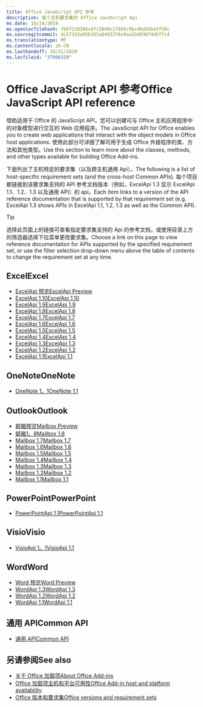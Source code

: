```yaml
---
title: Office JavaScript API 参考
description: 每个主机要求集的 Office JavaScript Api
ms.date: 10/24/2019
ms.openlocfilehash: fb6f228306c6fc5840c2f8b9c9bc46d56b43f50c
ms.sourcegitcommit: dc57153a05b103a8493370c8aa1bd936f4d5f7c4
ms.translationtype: MT
ms.contentlocale: zh-CN
ms.lasthandoff: 10/31/2019
ms.locfileid: "37906329"
---
```

# <a name="office-javascript-api-reference"></a><span data-ttu-id="84620-103">Office JavaScript API 参考</span><span class="sxs-lookup"><span data-stu-id="84620-103">Office JavaScript API reference</span></span>

<span data-ttu-id="84620-104">借助适用于 Office 的 JavaScript API，您可以创建可与 Office 主机应用程序中的对象模型进行交互的 Web 应用程序。</span><span class="sxs-lookup"><span data-stu-id="84620-104">The JavaScript API for Office enables you to create web applications that interact with the object models in Office host applications.</span></span> <span data-ttu-id="84620-105">使用此部分可详细了解可用于生成 Office 外接程序的类、方法和其他类型。</span><span class="sxs-lookup"><span data-stu-id="84620-105">Use this section to learn more about the classes, methods, and other types available for building Office Add-ins.</span></span>

<span data-ttu-id="84620-106">下面列出了主机特定的要求集（以及跨主机通用 Api）。</span><span class="sxs-lookup"><span data-stu-id="84620-106">The following is a list of host-specific requirement sets (and the cross-host Common APIs).</span></span> <span data-ttu-id="84620-107">每个项目都链接到该要求集支持的 API 参考文档版本（例如，ExcelApi 1.3 显示 ExcelApi 1.1、1.2、1.3 以及通用 API）的 api。</span><span class="sxs-lookup"><span data-stu-id="84620-107">Each item links to a version of the API reference documentation that is supported by that requirement set (e.g. ExcelApi 1.3 shows APIs in ExcelApi 1.1, 1.2, 1.3 as well as the Common API).</span></span>

> [!TIP]
> <span data-ttu-id="84620-108">选择此页面上的链接可查看指定要求集支持的 Api 的参考文档，或使用目录上方的筛选器选择下拉菜单更改要求集。</span><span class="sxs-lookup"><span data-stu-id="84620-108">Choose a link on this page to view reference documentation for APIs supported by the specified requirement set, or use the filter selection drop-down menu above the table of contents to change the requirement set at any time.</span></span>

## <a name="excel"></a><span data-ttu-id="84620-109">Excel</span><span class="sxs-lookup"><span data-stu-id="84620-109">Excel</span></span>

- [<span data-ttu-id="84620-110">ExcelApi 预览</span><span class="sxs-lookup"><span data-stu-id="84620-110">ExcelApi Preview</span></span>](/javascript/api/excel?view=excel-js-preview)
- [<span data-ttu-id="84620-111">ExcelApi 1.10</span><span class="sxs-lookup"><span data-stu-id="84620-111">ExcelApi 1.10</span></span>](/javascript/api/excel?view=excel-js-1.10)
- [<span data-ttu-id="84620-112">ExcelApi 1.9</span><span class="sxs-lookup"><span data-stu-id="84620-112">ExcelApi 1.9</span></span>](/javascript/api/excel?view=excel-js-1.9)
- [<span data-ttu-id="84620-113">ExcelApi 1.8</span><span class="sxs-lookup"><span data-stu-id="84620-113">ExcelApi 1.8</span></span>](/javascript/api/excel?view=excel-js-1.8)
- [<span data-ttu-id="84620-114">ExcelApi 1.7</span><span class="sxs-lookup"><span data-stu-id="84620-114">ExcelApi 1.7</span></span>](/javascript/api/excel?view=excel-js-1.7)
- [<span data-ttu-id="84620-115">ExcelApi 1.6</span><span class="sxs-lookup"><span data-stu-id="84620-115">ExcelApi 1.6</span></span>](/javascript/api/excel?view=excel-js-1.6)
- [<span data-ttu-id="84620-116">ExcelApi 1.5</span><span class="sxs-lookup"><span data-stu-id="84620-116">ExcelApi 1.5</span></span>](/javascript/api/excel?view=excel-js-1.5)
- [<span data-ttu-id="84620-117">ExcelApi 1.4</span><span class="sxs-lookup"><span data-stu-id="84620-117">ExcelApi 1.4</span></span>](/javascript/api/excel?view=excel-js-1.4)
- [<span data-ttu-id="84620-118">ExcelApi 1.3</span><span class="sxs-lookup"><span data-stu-id="84620-118">ExcelApi 1.3</span></span>](/javascript/api/excel?view=excel-js-1.3)
- [<span data-ttu-id="84620-119">ExcelApi 1.2</span><span class="sxs-lookup"><span data-stu-id="84620-119">ExcelApi 1.2</span></span>](/javascript/api/excel?view=excel-js-1.2)
- [<span data-ttu-id="84620-120">ExcelApi 1.1</span><span class="sxs-lookup"><span data-stu-id="84620-120">ExcelApi 1.1</span></span>](/javascript/api/excel?view=excel-js-1.1)

## <a name="onenote"></a><span data-ttu-id="84620-121">OneNote</span><span class="sxs-lookup"><span data-stu-id="84620-121">OneNote</span></span>

- [<span data-ttu-id="84620-122">OneNote 1。1</span><span class="sxs-lookup"><span data-stu-id="84620-122">OneNote 1.1</span></span>](/javascript/api/onenote?view=onenote-js-1.1)

## <a name="outlook"></a><span data-ttu-id="84620-123">Outlook</span><span class="sxs-lookup"><span data-stu-id="84620-123">Outlook</span></span>

- [<span data-ttu-id="84620-124">邮箱预览</span><span class="sxs-lookup"><span data-stu-id="84620-124">Mailbox Preview</span></span>](/javascript/api/outlook?view=outlook-js-preview)
- [<span data-ttu-id="84620-125">邮箱1。8</span><span class="sxs-lookup"><span data-stu-id="84620-125">Mailbox 1.8</span></span>](/javascript/api/outlook?view=outlook-js-1.8)
- [<span data-ttu-id="84620-126">Mailbox 1.7</span><span class="sxs-lookup"><span data-stu-id="84620-126">Mailbox 1.7</span></span>](/javascript/api/outlook?view=outlook-js-1.7)
- [<span data-ttu-id="84620-127">Mailbox 1.6</span><span class="sxs-lookup"><span data-stu-id="84620-127">Mailbox 1.6</span></span>](/javascript/api/outlook?view=outlook-js-1.6)
- [<span data-ttu-id="84620-128">Mailbox 1.5</span><span class="sxs-lookup"><span data-stu-id="84620-128">Mailbox 1.5</span></span>](/javascript/api/outlook?view=outlook-js-1.5)
- [<span data-ttu-id="84620-129">Mailbox 1.4</span><span class="sxs-lookup"><span data-stu-id="84620-129">Mailbox 1.4</span></span>](/javascript/api/outlook?view=outlook-js-1.4)
- [<span data-ttu-id="84620-130">Mailbox 1.3</span><span class="sxs-lookup"><span data-stu-id="84620-130">Mailbox 1.3</span></span>](/javascript/api/outlook?view=outlook-js-1.3)
- [<span data-ttu-id="84620-131">Mailbox 1.2</span><span class="sxs-lookup"><span data-stu-id="84620-131">Mailbox 1.2</span></span>](/javascript/api/outlook?view=outlook-js-1.2)
- [<span data-ttu-id="84620-132">Mailbox 1.1</span><span class="sxs-lookup"><span data-stu-id="84620-132">Mailbox 1.1</span></span>](/javascript/api/outlook?view=outlook-js-1.1)

## <a name="powerpoint"></a><span data-ttu-id="84620-133">PowerPoint</span><span class="sxs-lookup"><span data-stu-id="84620-133">PowerPoint</span></span>

- [<span data-ttu-id="84620-134">PowerPointApi 1.1</span><span class="sxs-lookup"><span data-stu-id="84620-134">PowerPointApi 1.1</span></span>](/javascript/api/powerpoint?view=powerpoint-js-1.1)

## <a name="visio"></a><span data-ttu-id="84620-135">Visio</span><span class="sxs-lookup"><span data-stu-id="84620-135">Visio</span></span>

- [<span data-ttu-id="84620-136">VisioApi 1。1</span><span class="sxs-lookup"><span data-stu-id="84620-136">VisioApi 1.1</span></span>](/javascript/api/visio?view=visio-js-1.1)

## <a name="word"></a><span data-ttu-id="84620-137">Word</span><span class="sxs-lookup"><span data-stu-id="84620-137">Word</span></span>

- [<span data-ttu-id="84620-138">Word 预览</span><span class="sxs-lookup"><span data-stu-id="84620-138">Word Preview</span></span>](/javascript/api/word?view=word-js-preview)
- [<span data-ttu-id="84620-139">WordApi 1.3</span><span class="sxs-lookup"><span data-stu-id="84620-139">WordApi 1.3</span></span>](/javascript/api/word?view=word-js-1.3)
- [<span data-ttu-id="84620-140">WordApi 1.2</span><span class="sxs-lookup"><span data-stu-id="84620-140">WordApi 1.2</span></span>](/javascript/api/word?view=word-js-1.2)
- [<span data-ttu-id="84620-141">WordApi 1.1</span><span class="sxs-lookup"><span data-stu-id="84620-141">WordApi 1.1</span></span>](/javascript/api/word?view=word-js-1.1)

## <a name="common-api"></a><span data-ttu-id="84620-142">通用 API</span><span class="sxs-lookup"><span data-stu-id="84620-142">Common API</span></span>

- [<span data-ttu-id="84620-143">通用 API</span><span class="sxs-lookup"><span data-stu-id="84620-143">Common API</span></span>](/javascript/api/office?view=common-js)

## <a name="see-also"></a><span data-ttu-id="84620-144">另请参阅</span><span class="sxs-lookup"><span data-stu-id="84620-144">See also</span></span>

- [<span data-ttu-id="84620-145">关于 Office 加载项</span><span class="sxs-lookup"><span data-stu-id="84620-145">About Office Add-ins</span></span>](/office/dev/add-ins/overview)
- [<span data-ttu-id="84620-146">Office 加载项主机和平台可用性</span><span class="sxs-lookup"><span data-stu-id="84620-146">Office Add-in host and platform availability</span></span>](/office/dev/add-ins/overview/office-add-in-availability)
- [<span data-ttu-id="84620-147">Office 版本和要求集</span><span class="sxs-lookup"><span data-stu-id="84620-147">Office versions and requirement sets</span></span>](/office/dev/add-ins/develop/office-versions-and-requirement-sets)
